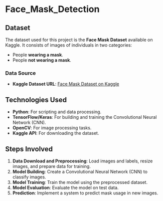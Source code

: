 # Face_Mask_Detection

## Dataset

The dataset used for this project is the **Face Mask Dataset** available on Kaggle. It consists of images of individuals in two categories:

- People **wearing a mask**.
- People **not wearing a mask**.

### Data Source
- **Kaggle Dataset URL**: [Face Mask Dataset on Kaggle](https://www.kaggle.com/omkargurav/face-mask-dataset)

## Technologies Used

- **Python**: For scripting and data processing.
- **TensorFlow/Keras**: For building and training the Convolutional Neural Network (CNN).
- **OpenCV**: For image processing tasks.
- **Kaggle API**: For downloading the dataset.

## Steps Involved

1. **Data Download and Preprocessing**: Load images and labels, resize images, and prepare data for training.
2. **Model Building**: Create a Convolutional Neural Network (CNN) to classify images.
3. **Model Training**: Train the model using the preprocessed dataset.
4. **Model Evaluation**: Evaluate the model on test data.
5. **Prediction**: Implement a system to predict mask usage in new images.
